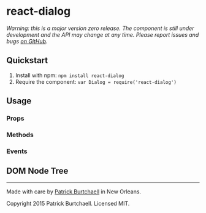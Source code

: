 # react-dialog

*Warning: this is a major version zero release. The component is still under development and the API may change at any time. Please report issues and bugs [on GitHub](https://github.com/pburtchaell/react-dialog/issues).*

## Quickstart

1. Install with npm: `npm install react-dialog`
2. Require the component: `var Dialog = require('react-dialog')`

## Usage

### Props

### Methods

### Events

## DOM Node Tree



---
Made with care by [Patrick Burtchaell](http://twitter.com/pburtchaell) in New Orleans.

Copyright 2015 Patrick Burtchaell. Licensed MIT.
